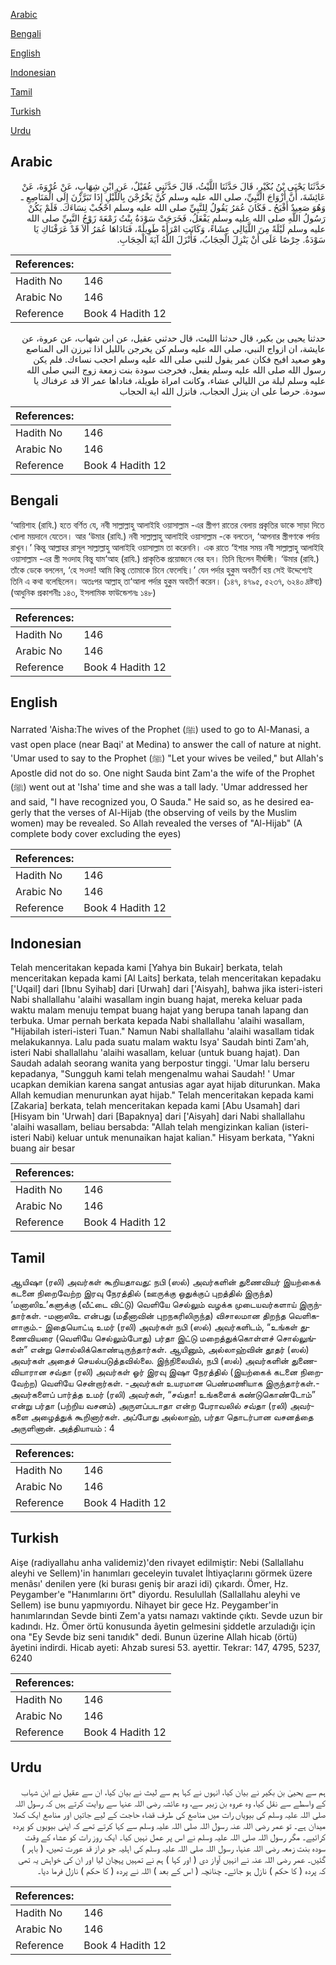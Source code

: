 [Arabic](#arabic)

[Bengali](#bengali)

[English](#english)

[Indonesian](#indonesian)

[Tamil](#tamil)

[Turkish](#turkish)

[Urdu](#urdu)

## Arabic


<div dir="rtl" lang="ar" style={{fontSize:'larger',backgroundColor:'#f8f9fa',padding:20}}>
حَدَّثَنَا يَحْيَى بْنُ بُكَيْرٍ، قَالَ حَدَّثَنَا اللَّيْثُ، قَالَ حَدَّثَنِي عُقَيْلٌ، عَنِ ابْنِ شِهَابٍ، عَنْ عُرْوَةَ، عَنْ عَائِشَةَ، أَنَّ أَزْوَاجَ النَّبِيِّ، صلى الله عليه وسلم كُنَّ يَخْرُجْنَ بِاللَّيْلِ إِذَا تَبَرَّزْنَ إِلَى الْمَنَاصِعِ ـ وَهُوَ صَعِيدٌ أَفْيَحُ ـ فَكَانَ عُمَرُ يَقُولُ لِلنَّبِيِّ صلى الله عليه وسلم احْجُبْ نِسَاءَكَ‏.‏ فَلَمْ يَكُنْ رَسُولُ اللَّهِ صلى الله عليه وسلم يَفْعَلُ، فَخَرَجَتْ سَوْدَةُ بِنْتُ زَمْعَةَ زَوْجُ النَّبِيِّ صلى الله عليه وسلم لَيْلَةً مِنَ اللَّيَالِي عِشَاءً، وَكَانَتِ امْرَأَةً طَوِيلَةً، فَنَادَاهَا عُمَرُ أَلاَ قَدْ عَرَفْنَاكِ يَا سَوْدَةُ‏.‏ حِرْصًا عَلَى أَنْ يَنْزِلَ الْحِجَابُ، فَأَنْزَلَ اللَّهُ آيَةَ الْحِجَابِ‏.‏
</div>
<div style={{backgroundColor:'#f8f9fa',padding:20, marginBottom: 10}}><table> <thead> <tr> <th>References:</th> <th></th> </tr> </thead> <tbody><tr><td>Hadith No</td><td>146</td></tr><tr><td>Arabic No</td><td>146</td></tr><tr><td>Reference</td><td>Book 4 Hadith 12</td></tr></tbody></table></div>


<div dir="rtl" lang="ar" style={{fontSize:'larger',backgroundColor:'#f8f9fa',padding:20}}>
حدثنا يحيى بن بكير، قال حدثنا الليث، قال حدثني عقيل، عن ابن شهاب، عن عروة، عن عايشة، ان ازواج النبي، صلى الله عليه وسلم كن يخرجن بالليل اذا تبرزن الى المناصع وهو صعيد افيح فكان عمر يقول للنبي صلى الله عليه وسلم احجب نساءك. فلم يكن رسول الله صلى الله عليه وسلم يفعل، فخرجت سودة بنت زمعة زوج النبي صلى الله عليه وسلم ليلة من الليالي عشاء، وكانت امراة طويلة، فناداها عمر الا قد عرفناك يا سودة. حرصا على ان ينزل الحجاب، فانزل الله اية الحجاب
</div>
<div style={{backgroundColor:'#f8f9fa',padding:20, marginBottom: 10}}><table> <thead> <tr> <th>References:</th> <th></th> </tr> </thead> <tbody><tr><td>Hadith No</td><td>146</td></tr><tr><td>Arabic No</td><td>146</td></tr><tr><td>Reference</td><td>Book 4 Hadith 12</td></tr></tbody></table></div>

## Bengali


<div dir="ltr" lang="bn" style={{fontSize:'larger',backgroundColor:'#f8f9fa',padding:20}}>
‘আয়িশাহ (রাযি.) হতে বর্ণিত যে, নবী সাল্লাল্লাহু আলাইহি ওয়াসাল্লাম -এর স্ত্রীগণ রাতের বেলায় প্রকৃতির ডাকে সাড়া দিতে খোলা ময়দানে যেতেন। আর ‘উমার (রাযি.) নবী সাল্লাল্লাহু আলাইহি ওয়াসাল্লাম -কে বলতেন, ‘আপনার স্ত্রীগণকে পর্দায় রাখুন।’ কিন্তু আল্লাহর রাসূল সাল্লাল্লাহু আলাইহি ওয়াসাল্লাম তা করেননি। এক রাতে ‘ইশার সময় নবী সাল্লাল্লাহু আলাইহি ওয়াসাল্লাম -এর স্ত্রী সওদাহ বিন্তু যাম‘আহ (রাযি.) প্রাকৃতিক প্রয়োজনে বের হন। তিনি ছিলেন দীর্ঘাঙ্গী। ‘উমার (রাযি.) তাঁকে ডেকে বললেন, ‘হে সওদা! আমি কিন্তু তোমাকে চিনে ফেলেছি।’ যেন পর্দার হুকুম অবতীর্ণ হয় সেই উদ্দেশ্যেই তিনি এ কথা বলেছিলেন। অতঃপর আল্লাহ্ তা‘আলা পর্দার হুকুম অবতীর্ণ করেন। (১৪৭, ৪৭৯৫, ৫২৩৭, ৬২৪০ দ্রষ্টব্য) (আধুনিক প্রকাশনীঃ ১৪৩, ইসলামিক ফাউন্ডেশনঃ ১৪৮)
</div>
<div style={{backgroundColor:'#f8f9fa',padding:20, marginBottom: 10}}><table> <thead> <tr> <th>References:</th> <th></th> </tr> </thead> <tbody><tr><td>Hadith No</td><td>146</td></tr><tr><td>Arabic No</td><td>146</td></tr><tr><td>Reference</td><td>Book 4 Hadith 12</td></tr></tbody></table></div>

## English


<div dir="ltr" lang="en" style={{fontSize:'larger',backgroundColor:'#f8f9fa',padding:20}}>
Narrated 'Aisha:The wives of the Prophet (ﷺ) used to go to Al-Manasi, a vast open place (near Baqi' at Medina) to answer the call of nature at night. 'Umar used to say to the Prophet (ﷺ) "Let your wives be veiled," but Allah's Apostle did not do so. One night Sauda bint Zam'a the wife of the Prophet (ﷺ) went out at 'Isha' time and she was a tall lady. 'Umar addressed her and said, "I have recognized you, O Sauda." He said so, as he desired eagerly that the verses of Al-Hijab (the observing of veils by the Muslim women) may be revealed. So Allah revealed the verses of "Al-Hijab" (A complete body cover excluding the eyes)
</div>
<div style={{backgroundColor:'#f8f9fa',padding:20, marginBottom: 10}}><table> <thead> <tr> <th>References:</th> <th></th> </tr> </thead> <tbody><tr><td>Hadith No</td><td>146</td></tr><tr><td>Arabic No</td><td>146</td></tr><tr><td>Reference</td><td>Book 4 Hadith 12</td></tr></tbody></table></div>

## Indonesian


<div dir="ltr" lang="id" style={{fontSize:'larger',backgroundColor:'#f8f9fa',padding:20}}>
Telah menceritakan kepada kami [Yahya bin Bukair] berkata, telah menceritakan kepada kami [Al Laits] berkata, telah menceritakan kepadaku ['Uqail] dari [Ibnu Syihab] dari [Urwah] dari ['Aisyah], bahwa jika isteri-isteri Nabi shallallahu 'alaihi wasallam ingin buang hajat, mereka keluar pada waktu malam menuju tempat buang hajat yang berupa tanah lapang dan terbuka. Umar pernah berkata kepada Nabi shallallahu 'alaihi wasallam, "Hijabilah isteri-isteri Tuan." Namun Nabi shallallahu 'alaihi wasallam tidak melakukannya. Lalu pada suatu malam waktu Isya' Saudah binti Zam'ah, isteri Nabi shallallahu 'alaihi wasallam, keluar (untuk buang hajat). Dan Saudah adalah seorang wanita yang berpostur tinggi. 'Umar lalu berseru kepadanya, "Sungguh kami telah mengenalmu wahai Saudah! ' Umar ucapkan demikian karena sangat antusias agar ayat hijab diturunkan. Maka Allah kemudian menurunkan ayat hijab." Telah menceritakan kepada kami [Zakaria] berkata, telah menceritakan kepada kami [Abu Usamah] dari [Hisyam bin 'Urwah] dari [Bapaknya] dari ['Aisyah] dari Nabi shallallahu 'alaihi wasallam, beliau bersabda: "Allah telah mengizinkan kalian (isteri-isteri Nabi) keluar untuk menunaikan hajat kalian." Hisyam berkata, "Yakni buang air besar
</div>
<div style={{backgroundColor:'#f8f9fa',padding:20, marginBottom: 10}}><table> <thead> <tr> <th>References:</th> <th></th> </tr> </thead> <tbody><tr><td>Hadith No</td><td>146</td></tr><tr><td>Arabic No</td><td>146</td></tr><tr><td>Reference</td><td>Book 4 Hadith 12</td></tr></tbody></table></div>

## Tamil


<div dir="ltr" lang="ta" style={{fontSize:'larger',backgroundColor:'#f8f9fa',padding:20}}>
ஆயிஷா (ரலி) அவர்கள் கூறியதாவது: நபி (ஸல்) அவர்களின் துணைவியர் இயற்கைக் கடனை நிறைவேற்ற இரவு நேரத்தில் (ஊருக்கு ஒதுக்குப் புறத்தில் இருந்த) ‘மனாஸிஉ’களுக்கு (வீட்டை விட்டு) வெளியே செல்லும் வழக்க முடையவர்களாய் இருந்தார்கள். -மனாஸிஉ என்பது (மதீனாவின் புறநகரிலிருந்த) விசாலமான திறந்த வெளிகளாகும்.- இதையொட்டி உமர் (ரலி) அவர்கள் நபி (ஸல்) அவர்களிடம், “உங்கள் துணைவியரை (வெளியே செல்லும்போது) பர்தா இட்டு மறைத்துக்கொள்ளச் சொல்லுங்கள்” என்று சொல்லிக்கொண்டிருந்தார்கள். ஆயினும், அல்லாஹ்வின் தூதர் (ஸல்) அவர்கள் அதைச் செயல்படுத்தவில்லை. இந்நிலையில், நபி (ஸல்) அவர்களின் துணைவியாரான சவ்தா (ரலி) அவர்கள் ஓர் இரவு இஷா நேரத்தில் (இயற்கைக் கடனை நிறைவேற்ற) வெளியே சென்றார்கள். -அவர்கள் உயரமான பெண்மணியாக இருந்தார்கள்.- அவர்களைப் பார்த்த உமர் (ரலி) அவர்கள், “சவ்தா! உங்களைக் கண்டுகொண்டோம்” என்று பர்தா (பற்றிய வசனம்) அருளப்படாதா என்ற பேராவலில் சவ்தா (ரலி) அவர்களை அழைத்துக் கூறினார்கள். அப்போது அல்லாஹ், பர்தா தொடர்பான வசனத்தை அருளினான். அத்தியாயம் : 4
</div>
<div style={{backgroundColor:'#f8f9fa',padding:20, marginBottom: 10}}><table> <thead> <tr> <th>References:</th> <th></th> </tr> </thead> <tbody><tr><td>Hadith No</td><td>146</td></tr><tr><td>Arabic No</td><td>146</td></tr><tr><td>Reference</td><td>Book 4 Hadith 12</td></tr></tbody></table></div>

## Turkish


<div dir="ltr" lang="tr" style={{fontSize:'larger',backgroundColor:'#f8f9fa',padding:20}}>
Aişe (radiyallahu anha validemiz)'den rivayet edilmiştir: Nebi (Sallallahu aleyhi ve Sellem)'in hanımları geceleyin tuvalet İhtiyaçlarını görmek üzere menâsı' denilen yere (ki burası geniş bir arazi idi) çıkardı. Ömer, Hz. Peygamber'e "Hanımlarını ört" diyordu. Resulullah (Sallallahu aleyhi ve Sellem) ise bunu yapmıyordu. Nihayet bir gece Hz. Peygamber'in hanımlarından Sevde binti Zem'a yatsı namazı vaktinde çıktı. Sevde uzun bir kadındı. Hz. Ömer örtü konusunda âyetin gelmesini şiddetle arzuladığı için ona "Ey Sevde biz seni tanıdık" dedi. Bunun üzerine Allah hicab (örtü) âyetini indirdi. Hicab ayeti: Ahzab suresi 53. ayettir. Tekrar: 147, 4795, 5237, 6240
</div>
<div style={{backgroundColor:'#f8f9fa',padding:20, marginBottom: 10}}><table> <thead> <tr> <th>References:</th> <th></th> </tr> </thead> <tbody><tr><td>Hadith No</td><td>146</td></tr><tr><td>Arabic No</td><td>146</td></tr><tr><td>Reference</td><td>Book 4 Hadith 12</td></tr></tbody></table></div>

## Urdu


<div dir="rtl" lang="ur" style={{fontSize:'larger',backgroundColor:'#f8f9fa',padding:20}}>
ہم سے یحییٰ بن بکیر نے بیان کیا، انہوں نے کہا ہم سے لیث نے بیان کیا، ان سے عقیل نے ابن شہاب کے واسطے سے نقل کیا، وہ عروہ بن زبیر سے، وہ عائشہ رضی اللہ عنہا سے روایت کرتے ہیں کہ رسول اللہ صلی اللہ علیہ وسلم کی بیویاں رات میں مناصع کی طرف قضاء حاجت کے لیے جاتیں اور مناصع ایک کھلا میدان ہے۔ تو عمر رضی اللہ عنہ رسول اللہ صلی اللہ علیہ وسلم سے کہا کرتے تھے کہ اپنی بیویوں کو پردہ کرائیے۔ مگر رسول اللہ صلی اللہ علیہ وسلم نے اس پر عمل نہیں کیا۔ ایک روز رات کو عشاء کے وقت سودہ بنت زمعہ رضی اللہ عنہا، رسول اللہ صلی اللہ علیہ وسلم کی اہلیہ جو دراز قد عورت تھیں، ( باہر ) گئیں۔ عمر رضی اللہ عنہ نے انہیں آواز دی ( اور کہا ) ہم نے تمہیں پہچان لیا اور ان کی خواہش یہ تھی کہ پردہ ( کا حکم ) نازل ہو جائے۔ چنانچہ ( اس کے بعد ) اللہ نے پردہ ( کا حکم ) نازل فرما دیا۔
</div>
<div style={{backgroundColor:'#f8f9fa',padding:20, marginBottom: 10}}><table> <thead> <tr> <th>References:</th> <th></th> </tr> </thead> <tbody><tr><td>Hadith No</td><td>146</td></tr><tr><td>Arabic No</td><td>146</td></tr><tr><td>Reference</td><td>Book 4 Hadith 12</td></tr></tbody></table></div>
